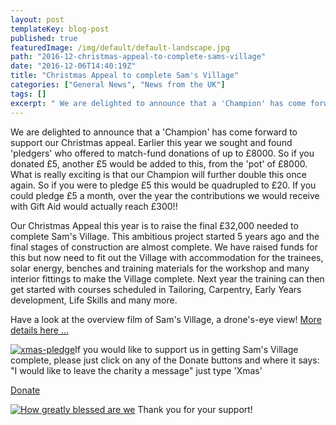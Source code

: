 ```yaml
---
layout: post
templateKey: blog-post
published: true
featuredImage: /img/default/default-landscape.jpg
path: "2016-12-christmas-appeal-to-complete-sams-village"
date: "2016-12-06T14:40:19Z"
title: "Christmas Appeal to complete Sam's Village"
categories: ["General News", "News from the UK"]
tags: []
excerpt: " We are delighted to announce that a 'Champion' has come forward to support our Christmas appeal. E..."
---
```


We are delighted to announce that a 'Champion' has come forward to support our Christmas appeal. Earlier this year we sought and found 'pledgers' who offered to match-fund donations of up to £8000\. So if you donated £5, another £5 would be added to this, from the 'pot' of £8000\. What is really exciting is that our Champion will further double this once again. So if you were to pledge £5 this would be quadrupled to £20\. If you could pledge £5 a month, over the year the contributions we would receive with Gift Aid would actually reach £300!!

Our Christmas Appeal this year is to raise the final £32,000 needed to complete Sam's Village. This ambitious project started 5 years ago and the final stages of construction are almost complete. We have raised funds for this but now need to fit out the Village with accommodation for the trainees, solar energy, benches and training materials for the workshop and many interior fittings to make the Village complete. Next year the training can then get started with courses scheduled in Tailoring, Carpentry, Early Years development, Life Skills and many more.

Have a look at the overview film of Sam's Village, a drone's-eye view! [More details here ...](https://www.africanvision.org.uk/sams-village/)

[![xmas-pledge](https://f000.backblazeb2.com/file/avm-wp-uploads/2016/12/Xmas-pledge.bmp)](https://f000.backblazeb2.com/file/avm-wp-uploads/2016/12/Xmas-pledge.bmp)If you would like to support us in getting Sam's Village complete, please just click on any of the Donate buttons and where it says: "I would like to leave the charity a message" just type 'Xmas'

[Donate](https://africanvisionmalawi.enthuse.com/)

[![How greatly blessed are we](https://f000.backblazeb2.com/file/avm-wp-uploads/2014/10/Paige-card-300x300.jpg)](https://f000.backblazeb2.com/file/avm-wp-uploads/2014/10/Paige-card.jpg) Thank you for your support!
